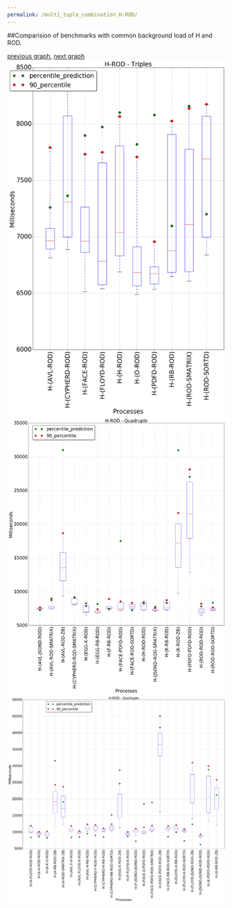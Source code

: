 ```yaml
---
permalink: /multi_tuple_combination_H-ROD/
---
```


##Comparision of benchmarks with common background load of H and ROD.

[previous graph](../multi_tuple_combination_H-RB/), [next graph](../multi_tuple_combination_H-SMATRIX/)
![graph figure](./images/triple/H/H-ROD_box.png)![graph figure](./images/quadruple/H/H-ROD_box.png)![graph figure](./images/quintuple/H/H-ROD_box.png)
